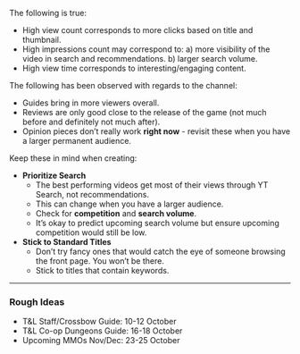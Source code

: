 The following is true:
- High view count corresponds to more clicks based on title and thumbnail.
- High impressions count may correspond to:
	a) more visibility of the video in search and recommendations.
	b) larger search volume.
- High view time corresponds to interesting/engaging content.

The following has been observed with regards to the channel:
- Guides bring in more viewers overall.
- Reviews are only good close to the release of the game (not much before and definitely not much after).
- Opinion pieces don’t really work **right now** - revisit these when you have a larger permanent audience.

Keep these in mind when creating:
- **Prioritize Search** 
	- The best performing videos get most of their views through YT Search, not recommendations.
	- This can change when you have a larger audience.
	- Check for **competition** and **search volume**. 
	- It’s okay to predict upcoming search volume but ensure upcoming competition would still be low.
- **Stick to Standard Titles**
	- Don’t try fancy ones that would catch the eye of someone browsing the front page. You won’t be there.
	- Stick to titles that contain keywords.

---
### Rough Ideas

- T&L Staff/Crossbow Guide: 10-12 October
- T&L Co-op Dungeons Guide: 16-18 October
- Upcoming MMOs Nov/Dec: 23-25 October